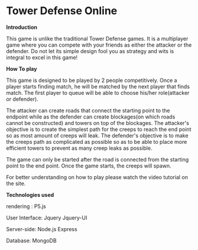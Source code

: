 # Tower Defense Online

__Introduction__

This game is unlike the traditional Tower Defense games. It is a multiplayer game where you can compete with your friends as either the attacker or the defender. Do not let its simple design fool you as strategy and wits is integral to excel in this game!

__How To play__

This game is designed to be played by 2 people competitively. Once a player starts finding match, he will be matched by the next player that finds match. The first player to queue will be able to choose his/her role(attacker or defender).

The attacker can create roads that connect the starting point to the endpoint while as the defender can create blockages(on which roads cannot be constructed) and towers on top of the blockages. The attacker's objective is to create the simplest path for the creeps to reach the end point so as most amount of creeps will leak. The defender's objective is to make the creeps path as complicated as possible so as to be able to place more efficient towers to prevent as many creep leaks as possible.

The game can only be started after the road is connected from the starting point to the end point. Once the game starts, the creeps will spawn. 

For better understanding on how to play please watch the video tutorial on the site.

__Technologies used__

rendering :
P5.js

User Interface:
Jquery
Jquery-UI

Server-side:
Node.js
Express

Database: 
MongoDB

